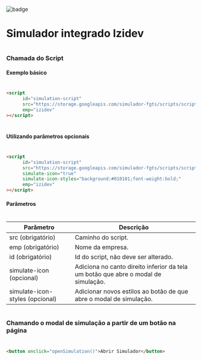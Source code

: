 ![badge](https://img.shields.io/badge/Izidev-documentations-informational)

# Simulador integrado Izidev

#

### Chamada do Script
#### Exemplo básico
#
```html
<script
      id="simulation-script"
      src="https://storage.googleapis.com/simulador-fgts/scripts/script-izidev-modal-simulator.js"
      emp="izidev"
></script>
```

#

#### Utilizando parâmetros opcionais
#
```html
<script
      id="simulation-script"
      src="https://storage.googleapis.com/simulador-fgts/scripts/script-izidev-modal-simulator.js"
      simulate-icon="true"
      simulate-icon-styles="background:#010101;font-weight:bold;"
      emp="izidev"
></script>
```

#### Parâmetros
#
| Parâmetro | Descrição |
| ------ | ------ |
| src (obrigatório) | Caminho do script. |
| emp (obrigatório) | Nome da empresa. |
| id (obrigatório) | Id do script, não deve ser alterado. |
| simulate-icon (opcional) | Adiciona no canto direito inferior da tela um botão que abre o modal de simulação. |
| simulate-icon-styles (opcional) | Adicionar novos estilos ao botão de que abre o modal de simulação. |

#

### Chamando o modal de simulação a partir de um botão na página
#
```html
<button onclick="openSimulation()">Abrir Simulador</button>
```
